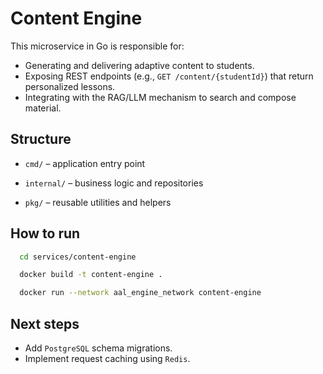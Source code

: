 # Content Engine

This microservice in Go is responsible for:
- Generating and delivering adaptive content to students.
- Exposing REST endpoints (e.g., `GET /content/{studentId}`) that return personalized lessons.
- Integrating with the RAG/LLM mechanism to search and compose material.

## Structure
- `cmd/` – application entry point

- `internal/` – business logic and repositories
- `pkg/` – reusable utilities and helpers

## How to run

```bash
  cd services/content-engine
```
```bash
  docker build -t content-engine .
```
```bash
  docker run --network aal_engine_network content-engine
```

## Next steps
- Add `PostgreSQL` schema migrations.
- Implement request caching using `Redis`.

